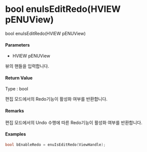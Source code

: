 # bool enuIsEditRedo\(HVIEW pENUView\)

bool enuIsEditRedo\(HVIEW pENUView\)

#### Parameters

* HVIEW pENUView

뷰의 핸들을 입력합니다.

#### Return Value

Type : bool

편집 모드에서의 Redo기능이 활성화 여부를 반환합니다.

#### Remarks

편집 모드에서의 Undo 수행에 따른 Redo기능이 활성화 여부를 반환합니다.

#### Examples

```cpp
bool bEnableRedo = enuIsEditRedo(ViewHandle);
```



